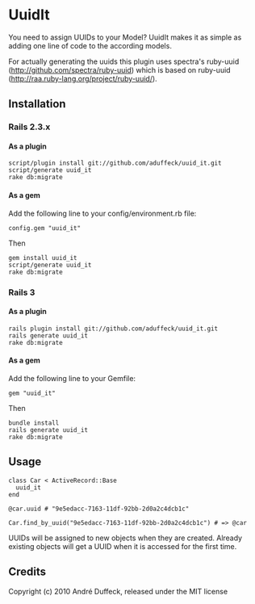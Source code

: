 # UuidIt

You need to assign UUIDs to your Model? UuidIt makes it as simple as adding one line of code to the according models.

For actually generating the uuids this plugin uses spectra's ruby-uuid (http://github.com/spectra/ruby-uuid) which is
based on ruby-uuid (http://raa.ruby-lang.org/project/ruby-uuid/).

## Installation

### Rails 2.3.x

#### As a plugin

    script/plugin install git://github.com/aduffeck/uuid_it.git
    script/generate uuid_it
    rake db:migrate

#### As a gem
Add the following line to your config/environment.rb file:

    config.gem "uuid_it"

Then

    gem install uuid_it
    script/generate uuid_it
    rake db:migrate

### Rails 3
#### As a plugin

    rails plugin install git://github.com/aduffeck/uuid_it.git
    rails generate uuid_it
    rake db:migrate

#### As a gem
Add the following line to your Gemfile:

    gem "uuid_it"

Then

    bundle install
    rails generate uuid_it
    rake db:migrate


## Usage

    class Car < ActiveRecord::Base
      uuid_it
    end

    @car.uuid # "9e5edacc-7163-11df-92bb-2d0a2c4dcb1c"

    Car.find_by_uuid("9e5edacc-7163-11df-92bb-2d0a2c4dcb1c") # => @car

UUIDs will be assigned to new objects when they are created. Already existing objects will get a UUID when it is accessed
for the first time.

## Credits

Copyright (c) 2010 André Duffeck, released under the MIT license
